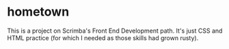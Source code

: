 # hometown
This is a project on Scrimba's Front End Development path. 
It's just CSS and HTML practice (for which I needed as those skills had grown rusty). 
